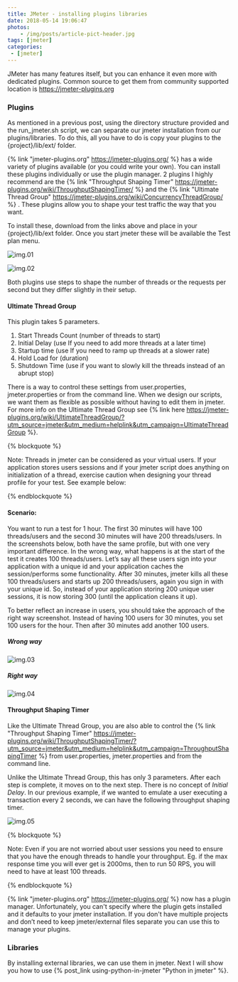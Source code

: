 ```yaml
---
title: JMeter - installing plugins libraries
date: 2018-05-14 19:06:47
photos: 
	- /img/posts/article-pict-header.jpg
tags: [jmeter]
categories: 
 - [jmeter]
---
```


JMeter has many features itself, but you can enhance it even more with dedicated plugins. Common source to get them from community supported location is https://jmeter-plugins.org

<!--more-->

### Plugins

As mentioned in a previous post, using the directory structure provided and the run_jmeter.sh script, we can separate our jmeter installation from our plugins/libraries. To do this, all you have to do is copy your plugins to the {project}/lib/ext/ folder.

{% link "jmeter-plugins.org" https://jmeter-plugins.org/ %}  has a wide variety of plugins available (or you could write your own). You can install these plugins individually or use the plugin manager. 2 plugins I highly recommend are the {% link "Throughput Shaping Timer" https://jmeter-plugins.org/wiki/ThroughputShapingTimer/ %}  and the {% link "Ultimate Thread Group" https://jmeter-plugins.org/wiki/ConcurrencyThreadGroup/ %} . These plugins allow you to shape your test traffic the way that you want.

To install these, download from the links above and place in your {project}/lib/ext folder. Once you start jmeter these will be available the Test plan menu.

![img.01](UltimateThreadGroup_menu.png)  


![img.02](ThroughputShapingTimer_menu.png)  

Both plugins use steps to shape the number of threads or the requests per second but they differ slightly in their setup.

#### Ultimate Thread Group

This plugin takes 5 parameters.

1. Start Threads Count (number of threads to start)
2. Initial Delay (use If you need to add more threads at a later time)
3. Startup time (use If you need to ramp up threads at a slower rate)
4. Hold Load for (duration)
5. Shutdown Time (use if you want to slowly kill the threads instead of an abrupt stop)

There is a way to control these settings from user.properties, jmeter.properties or from the command line. When we design our scripts, we want them as flexible as possible without having to edit them in jmeter. For more info on the Ultimate Thread Group see {% link here https://jmeter-plugins.org/wiki/UltimateThreadGroup/?utm_source=jmeter&utm_medium=helplink&utm_campaign=UltimateThreadGroup %}.

{% blockquote %}

Note:
Threads in jmeter can be considered as your virtual users. If your application stores users sessions and if your jmeter script does anything on initialization of a thread, exercise caution when designing your thread profile for your test. See example below:

{% endblockquote %}

#### Scenario:
You want to run a test for 1 hour. The first 30 minutes will have 100 threads/users and the second 30 minutes will have 200 threads/users. In the screenshots below, both have the same profile, but with one very important difference. In the wrong way, what happens is at the start of the test it creates 100 threads/users. Let’s say all these users sign into your application with a unique id and your application caches the session/performs some functionality. After 30 minutes, jmeter kills all these 100 threads/users and starts up 200 threads/users, again you sign in with your unique id. So, instead of your application storing 200 unique user sessions, it is now storing 300 (until the application cleans it up).

To better reflect an increase in users, you should take the approach of the right way screenshot. Instead of having 100 users for 30 minutes, you set 100 users for the hour. Then after 30 minutes add another 100 users.


##### Wrong way

![img.03](UltimateThreadGroup_wrong.png)

##### Right way

![img.04](UltimateThreadGroup_right.png)


#### Throughput Shaping Timer
Like the Ultimate Thread Group, you are also able to control the {% link "Throughput Shaping Timer" https://jmeter-plugins.org/wiki/ThroughputShapingTimer/?utm_source=jmeter&utm_medium=helplink&utm_campaign=ThroughputShapingTimer %} from user.properties, jmeter.properties and from the command line.

Unlike the Ultimate Thread Group, this has only 3 parameters. After each step is complete, it moves on to the next step. There is no concept of *Initial Delay*. In our previous example, if we wanted to emulate a user executing a transaction every 2 seconds, we can have the following throughput shaping timer.



![img.05](ThroughputShapingTimer.png)

{% blockquote %}

Note:
Even if you are not worried about user sessions you need to ensure that you have the enough threads to handle your throughput. Eg. if the max response time you will ever get is 2000ms, then to run 50 RPS, you will need to have at least 100 threads.

{% endblockquote %}

{% link "jmeter-plugins.org" https://jmeter-plugins.org/ %} now has a plugin manager. Unfortunately, you can't specify where the plugin gets installed and it defaults to your jmeter installation. If you don't have multiple projects and don’t need to keep jmeter/external files separate you can use this to manage your plugins.

### Libraries

By installing external libraries, we can use them in jmeter. Next I will show you how to use {% post_link using-python-in-jmeter "Python in jmeter" %}.
